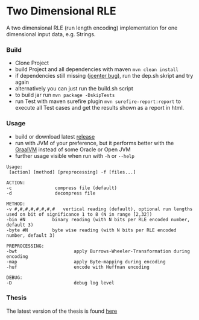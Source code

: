 # Two Dimensional RLE
A two dimensional RLE (run length encoding) implementation for one dimensional input data, e.g. Strings.


### Build
- Clone Project
- build Project and all dependencies with maven `mvn clean install`
- if dependencies still missing ([jcenter bug](https://jfrog.com/blog/secure-jcenter-with-https)), run the dep.sh skript and try again
- alternatively you can just run the build.sh script
- to build jar run `mvn package -DskipTests`
- run Test with maven surefire plugin `mvn surefire-report:report` to execute all Test cases and get the results shown as a report in html.


### Usage
- build or download latest [release](https://github.com/fierg/twoDimensionalRLE/releases)
- run with JVM of your preference, but it performs better with the [GraalVM](https://www.graalvm.org/) instead of some Oracle or Open JVM
- further usage visible when run with `-h` or `--help`

```
Usage:
 [action] [method] [preprocessing] -f [files...]

ACTION:
-c 		          compress file (default)
-d 		          decompress file

METHOD:
-v #,#,#,#,#,#,#,#	 vertical reading (default), optional run lengths used on bit of significance 1 to 8 (N in range [2,32])
-bin #N 		 binary reading (with N bits per RLE encoded number, default 3)
-byte #N 		 byte wise reading (with N bits per RLE encoded number, default 3)

PREPROCESSING:
-bwt                     apply Burrows-Wheeler-Transformation during encoding
-map                     apply Byte-mapping during encoding
-huf                     encode with Huffman encoding

DEBUG:
-D                       debug log level
```


### Thesis

The latest version of the thesis is found [here](https://github.com/fierg/twoDimensionalRLE/blob/master/doc/thesis/thesis.pdf) 
